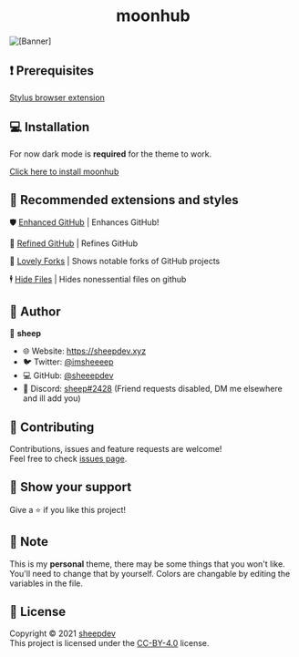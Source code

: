 <h1 align="center">moonhub</h1>

![[Banner]](https://socialify.git.ci/azure-moon/moonhub/image?description=1&descriptionEditable=a%20github%20theme%20inspired%20by%20space%20%F0%9F%9A%80&font=Raleway&language=1&name=1&owner=1&theme=Dark)

## ❗ Prerequisites
[Stylus browser extension](https://github.com/openstyles/stylus#releases)

## 💻 Installation

For now dark mode is **required** for the theme to work.

[Click here to install moonhub](https://github.com/azure-moon/moonhub/raw/main/moonhub.user.css)


## 🎨 Recommended extensions and styles


🛡️ [Enhanced GitHub](https://github.com/softvar/enhanced-github#supported-browsers) | Enhances GitHub!

🌟 [Refined GitHub](https://github.com/refined-github/refined-github#install) | Refines GitHub

🍴 [Lovely Forks](https://github.com/musically-ut/lovely-forks) | Shows notable forks of GitHub projects

🕴️ [Hide Files](https://github.com/sindresorhus/hide-files-on-github#install) | Hides nonessential files on github


## 👤 Author

🐏 **sheep**

* 🌐 Website: https://sheepdev.xyz
* 🐦 Twitter: [@imsheeeep](https://twitter.com/imsheeeep)
* 💻 GitHub: [@sheeepdev](https://github.com/sheeepdev)
* 💬 Discord: [sheep#2428](https://discord.com/users/429303151598895106) (Friend requests disabled, DM me elsewhere and ill add you)

## 🤝 Contributing

Contributions, issues and feature requests are welcome!<br />Feel free to check [issues page](https://github.com/azure-moon/moonhub/issues). 

## 🌟 Show your support

Give a ⭐️ if you like this project!

## 📝 Note

This is my **personal** theme, there may be some things that you won't like. You'll need to change that by yourself.
Colors are changable by editing the variables in the file.

## 📩 License

Copyright © 2021 [sheepdev](https://sheepdev.xyz/)<br />
This project is licensed under the [CC-BY-4.0](https://github.com/azure-moon/moonhub/blob/main/LICENSE) license.
